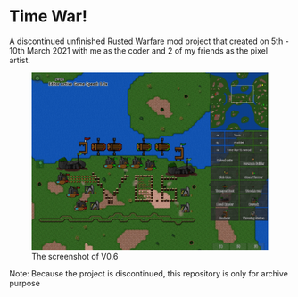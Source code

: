 # Time War! 
A discontinued unfinished [Rusted Warfare](https://play.google.com/store/apps/details?id=com.corrodinggames.rts) mod project that created on 5th - 10th March 2021 with me as the coder and 2 of my friends as the pixel artist.

<figure>
<img src='screenshot.jpg'>
<figcaption>The screenshot of V0.6</figcaption>
</figure>

Note: Because the project is discontinued, this repository is only for archive purpose
